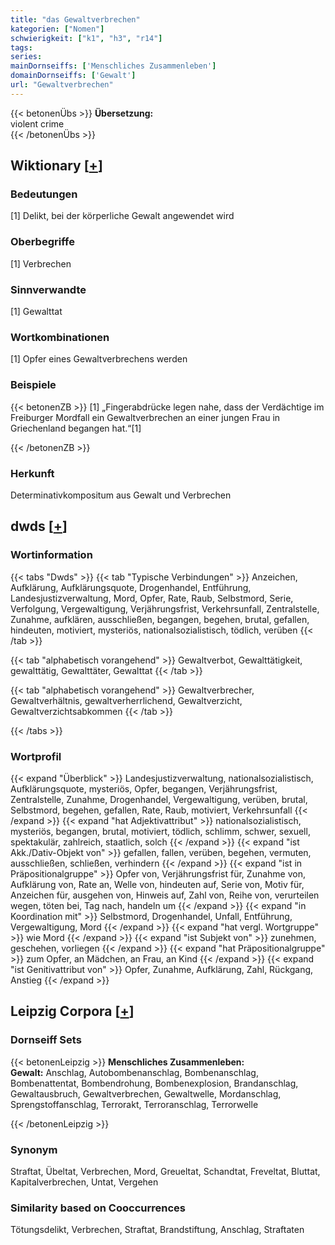 ```yaml
---
title: "das Gewaltverbrechen"
kategorien: ["Nomen"]
schwierigkeit: ["k1", "h3", "r14"]
tags:
series:
mainDornseiffs: ['Menschliches Zusammenleben']
domainDornseiffs: ['Gewalt']
url: "Gewaltverbrechen"
---
```


{{< betonenÜbs >}}
**Übersetzung:**  
violent crime  
{{< /betonenÜbs >}}

## Wiktionary [[+](https://de.wiktionary.org/wiki/Gewaltverbrechen)]

### Bedeutungen
[1] Delikt, bei der körperliche Gewalt angewendet wird  

### Oberbegriffe
[1] Verbrechen  

### Sinnverwandte
[1] Gewalttat  

### Wortkombinationen
[1] Opfer eines Gewaltverbrechens werden  

### Beispiele
{{< betonenZB >}}
[1] „Fingerabdrücke legen nahe, dass der Verdächtige im Freiburger Mordfall ein Gewaltverbrechen an einer jungen Frau in Griechenland begangen hat.“[1]  

{{< /betonenZB >}}
### Herkunft
Determinativkompositum aus Gewalt und Verbrechen  



## dwds [[+](https://www.dwds.de/wb/Gewaltverbrechen)]

### Wortinformation
{{< tabs "Dwds" >}}
{{< tab "Typische Verbindungen" >}}
Anzeichen, Aufklärung, Aufklärungsquote, Drogenhandel, Entführung, Landesjustizverwaltung, Mord, Opfer, Rate, Raub, Selbstmord, Serie, Verfolgung, Vergewaltigung, Verjährungsfrist, Verkehrsunfall, Zentralstelle, Zunahme, aufklären, ausschließen, begangen, begehen, brutal, gefallen, hindeuten, motiviert, mysteriös, nationalsozialistisch, tödlich, verüben
{{< /tab >}}

{{< tab "alphabetisch vorangehend" >}}
Gewaltverbot, Gewalttätigkeit, gewalttätig, Gewalttäter, Gewalttat
{{< /tab >}}

{{< tab "alphabetisch vorangehend" >}}
Gewaltverbrecher, Gewaltverhältnis, gewaltverherrlichend, Gewaltverzicht, Gewaltverzichtsabkommen
{{< /tab >}}

{{< /tabs >}}

### Wortprofil
{{< expand "Überblick" >}} Landesjustizverwaltung, nationalsozialistisch, Aufklärungsquote, mysteriös, Opfer, begangen, Verjährungsfrist, Zentralstelle, Zunahme, Drogenhandel, Vergewaltigung, verüben, brutal, Selbstmord, begehen, gefallen, Rate, Raub, motiviert, Verkehrsunfall {{< /expand >}}
{{< expand "hat Adjektivattribut" >}} nationalsozialistisch, mysteriös, begangen, brutal, motiviert, tödlich, schlimm, schwer, sexuell, spektakulär, zahlreich, staatlich, solch {{< /expand >}}
{{< expand "ist Akk./Dativ-Objekt von" >}} gefallen, fallen, verüben, begehen, vermuten, ausschließen, schließen, verhindern {{< /expand >}}
{{< expand "ist in Präpositionalgruppe" >}} Opfer von, Verjährungsfrist für, Zunahme von, Aufklärung von, Rate an, Welle von, hindeuten auf, Serie von, Motiv für, Anzeichen für, ausgehen von, Hinweis auf, Zahl von, Reihe von, verurteilen wegen, töten bei, Tag nach, handeln um {{< /expand >}}
{{< expand "in Koordination mit" >}} Selbstmord, Drogenhandel, Unfall, Entführung, Vergewaltigung, Mord {{< /expand >}}
{{< expand "hat vergl. Wortgruppe" >}} wie Mord {{< /expand >}}
{{< expand "ist Subjekt von" >}} zunehmen, geschehen, vorliegen {{< /expand >}}
{{< expand "hat Präpositionalgruppe" >}} zum Opfer, an Mädchen, an Frau, an Kind {{< /expand >}}
{{< expand "ist Genitivattribut von" >}} Opfer, Zunahme, Aufklärung, Zahl, Rückgang, Anstieg {{< /expand >}}

## Leipzig Corpora [[+](https://corpora.uni-leipzig.de/en/res?word=Gewaltverbrechen&corpusId=deu_newscrawl-public_2018)]

### Dornseiff Sets
{{< betonenLeipzig >}}
**Menschliches Zusammenleben:**  
**Gewalt:** Anschlag, Autobombenanschlag, Bombenanschlag, Bombenattentat, Bombendrohung, Bombenexplosion, Brandanschlag, Gewaltausbruch, Gewaltverbrechen, Gewaltwelle, Mordanschlag, Sprengstoffanschlag, Terrorakt, Terroranschlag, Terrorwelle  

{{< /betonenLeipzig >}}

### Synonym
Straftat, Übeltat, Verbrechen, Mord, Greueltat, Schandtat, Freveltat, Bluttat, Kapitalverbrechen, Untat, Vergehen


### Similarity based on Cooccurrences
Tötungsdelikt, Verbrechen, Straftat, Brandstiftung, Anschlag, Straftaten

